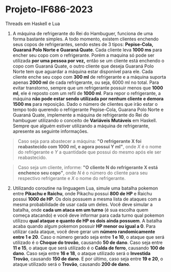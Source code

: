 # Projeto-IF686-2023
Threads em Haskell e Lua

1. A máquina de refrigerante do Rei do Hambuguer, funciona de uma forma bastante simples. A todo momento, existem clientes enchendo seus copos de refrigerantes, sendo estes de 3 tipos: **Pepise-Cola, Guaraná Polo Norte e Guaraná Quate**. Cada cliente leva **1000 ms** para encher seu copo com o refrigerante. Porém a maquina só pode ser utilizada **por uma pessoa por vez,** então se um cliente está enchendo o copo com Guaraná Quate, o outro cliente que deseja Guaraná Polo Norte tem que aguardar a máquina estar disponível para ele. Cada cliente enche seu copo com **300 ml** de refrigerante e a máquina suporta apenas **2000 ml** de cada refrigerante, ou seja, 6000 ml no total. Para evitar transtorno, sempre que um refrigerante possuir menos que **1000 ml**, ele é reposto com um refil de **1000 ml**. Para repor o refrigerante, a máquina **não pode estar sendo utilizada por nenhum cliente e demora 1500 ms** para reposição. Dado o número de clientes que irão estar o tempo todo querendo o refrigerante Pepise-Cola, Guarana Polo Norte e Guaraná Quate, implemente a máquina de refrigerante do Rei do hambuguer utilizando o conceito de **Variáveis Mutáveis** em Haskell. Sempre que alguém estiver utilizando a máquina de refrigerante, apresente as seguinte informações.

> Caso seja para abastecer a máquina: **"O refrigerante X foi reabastecido com 1000 ml, e agora possui Y ml"**, onde *X* é o nome do refrigerante e *Y* a quantidade que possui do mesmo após ele ser reabastecido.

> Caso seja um cliente, informe: **"O cliente N do refrigerante X está enchenco seu copo"**, onde *N* é o número do cliente para seu respectivo refrigerante e *X* o nome do refrigerante.

2. Utilizando coroutine na linguagem Lua, simule uma batalha pokemon entre **Pikachu e Raichu**, onde Pikachu possui **800 de HP** e Raichu possui **1000 de HP**. Os dois possuem a mesma lista de ataques com a mesma probabilidade de usar cada um deles. Você deve simular a batalha, onde **cada um ataca em um turno** (é sua escolha quem começa atacando) e você deve informar para cada turno qual pokemon utilizou **qual ataque e quanto de HP os dois ainda possuem**. A batalha acaba quando algum pokemon possuir **HP menor ou igual a 0**. Para utilizar cada ataque, você deve gerar um **número randomicamente entre 1 e 20**. Caso o número gerado seja entre **1 e 10**, o ataque que será utilizado é o **Choque do trovão**, causando **50 de dano**. Caso seja entre **11 e 15**, o ataque que será utilizado é o **Calda de ferro**, causando **100 de dano**. Caso seja entre **16 e 18**, o ataque utilizado será o **Investida Trovão**, causando **150 de dano**. E por último, caso seja entre **19 e 20**, o ataque utilizado será o **Trovão**, causando **200 de dano**.
